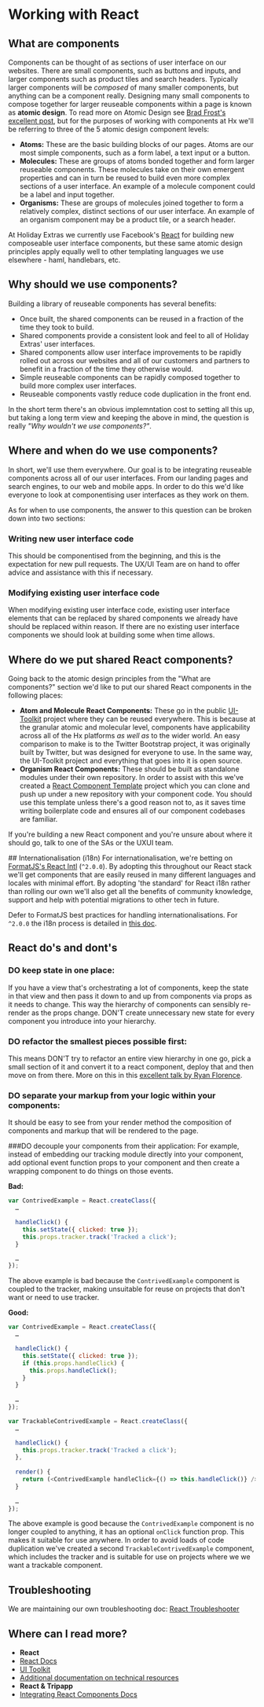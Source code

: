 # Working with React

## What are components
Components can be thought of as sections of user interface on our websites. There are small components, such as buttons and inputs, and larger components such as product tiles and search headers. Typically larger components will be _composed_ of many smaller components, but anything can be a component really. Designing many small components to compose together for larger reuseable components within a page is known as **atomic design**. To read more on Atomic Design see [Brad Frost's excellent post](http://bradfrost.com/blog/post/atomic-web-design/), but for the purposes of working with components at Hx we'll be referring to three of the 5 atomic design component levels:

 - **Atoms:** These are the basic building blocks of our pages. Atoms are our most simple components, such as a form label, a text input or a button.
 - **Molecules:** These are groups of atoms bonded together and form larger reuseable components. These molecules take on their own emergent properties and can in turn be reused to build even more complex sections of a user interface. An example of a molecule component could be a label and input together.
 - **Organisms:** These are groups of molecules joined together to form a relatively complex, distinct sections of our user interface. An example of an organism component may be a product tile, or a search header.

At Holiday Extras we currently use Facebook's [React](https://facebook.github.io/react/index.html) for building new composeable user interface components, but these same atomic design principles apply equally well to other templating languages we use elsewhere - haml, handlebars, etc. 

## Why should we use components?
Building a library of reuseable components has several benefits:

 - Once built, the shared components can be reused in a fraction of the time they took to build.
 - Shared components provide a consistent look and feel to all of Holiday Extras' user interfaces.
 - Shared components allow user interface improvements to be rapidly rolled out across our websites and all of our customers and partners to benefit in a fraction of the time they otherwise would.
 - Simple reuseable components can be rapidly composed together to build more complex user interfaces.
 - Reuseable components vastly reduce code duplication in the front end.

In the short term there's an obvious implemntation cost to setting all this up, but taking a long term view and keeping the above in mind, the question is really *"Why wouldn't we use components?"*.

## Where and when do we use components?
In short, we'll use them everywhere. Our goal is to be integrating reuseable components across all of our user interfaces. From our landing pages and search engines, to our web and mobile apps. In order to do this we'd like everyone to look at componentising user interfaces as they work on them.

As for when to use components, the answer to this question can be broken down into two sections:

### Writing new user interface code
This should be componentised from the beginning, and this is the expectation for new pull requests. The UX/UI Team are on hand to offer advice and assistance with this if necessary.

### Modifying existing user interface code
When modifying existing user interface code, existing user interface elements that can be replaced by shared components we already have should be replaced within reason. If there are no existing user interface components we should look at building some when time allows.

## Where do we put shared React components?
Going back to the atomic design principles from the "What are components?" section we'd like to put our shared React components in the following places:

 - **Atom and Molecule React Components:** These go in the public [UI-Toolkit](https://github.com/holidayextras/ui-toolkit) project where they can be reused everywhere. This is because at the granular atomic and molecular level, components have applicability across all of the Hx platforms _as well as_ to the wider world. An easy comparison to make is to the Twitter Bootstrap project, it was originally built by Twitter, but was designed for everyone to use. In the same way, the UI-Toolkit project and everything that goes into it is open source.
 - **Organism React Components:** These should be built as standalone modules under their own repository. In order to assist with this we've created a [React Component Template](https://github.com/holidayextras/react-component-template) project which you can clone and push up under a new repository with your component code. You should use this template unless there's a good reason not to, as it saves time writing boilerplate code and ensures all of our component codebases are familiar.
 
If you're building a new React component and you're unsure about where it should go, talk to one of the SAs or the UXUI team.

## Internationalisation (i18n)
For internationalisation, we're betting on [FormatJS's React Intl](http://formatjs.io/react/) (`^2.0.0`). By adopting this throughout our React stack we'll get components that are easily reused in many different languages and locales with minimal effort. By adopting 'the standard' for React i18n rather than rolling our own we'll also get all the benefits of community knowledge, support and help with potential migrations to other tech in future.

Defer to FormatJS best practices for handling internationalisations. For `^2.0.0` the i18n process is detailed in [this doc](https://github.com/yahoo/react-intl/issues/162).

## React do's and dont's

### DO keep state in one place:
If you have a view that's orchestrating a lot of components, keep the state in that view and then pass it down to and up from components via props as it needs to change. This way the hierarchy of components can sensibly re-render as the props change. DON'T create unnecessary new state for every component you introduce into your hierarchy.

### DO refactor the smallest pieces possible first:
This means DON'T try to refactor an entire view hierarchy in one go, pick a small section of it and convert it to a react component, deploy that and then move on from there. More on this in this [excellent talk by Ryan Florence](https://www.youtube.com/watch?v=BF58ZJ1ZQxY).

### DO separate your markup from your logic within your components:
It should be easy to see from your render method the composition of components and markup that will be rendered to the page.

###DO decouple your components from their application:
For example, instead of embedding our tracking module directly into your component, add optional event function props to your component and then create a wrapping component to do things on those events.

**Bad:** 

```javascript
var ContrivedExample = React.createClass({
  … 

  handleClick() {
	this.setState({ clicked: true });
	this.props.tracker.track('Tracked a click');
  }

  …
});
```
The above example is bad because the `ContrivedExample` component is coupled to the tracker, making unsuitable for reuse on projects that don't want or need to use tracker.

**Good:**

```javascript
var ContrivedExample = React.createClass({
  …

  handleClick() {
    this.setState({ clicked: true });
    if (this.props.handleClick) {
      this.props.handleClick();
    }
  }
	
  …
});

var TrackableContrivedExample = React.createClass({
  …

  handleClick() {
    this.props.tracker.track('Tracked a click');
  },
	
  render() {
    return (<ContrivedExample handleClick={() => this.handleClick()} />);
  }
  
  …
});
```
The above example is good because the `ContrivedExample` component is no longer coupled to anything, it has an optional `onClick` function prop. This makes it suitable for use anywhere. In order to avoid loads of code duplication we've created a second `TrackableContrivedExample` component, which includes the tracker and is suitable for use on projects where we we want a trackable component.

## Troubleshooting
We are maintaining our own troubleshooting doc: [React Troubleshooter](react-troubleshooter.md)

## Where can I read more?

 - **React**
  - [React Docs](http://facebook.github.io/react/)
  - [UI Toolkit](http://hungrygeek.holidayextras.co.uk/ui-toolkit/)
  - [Additional documentation on technical resources](https://github.com/holidayextras/culture/blob/master/technical-resources.md)
 - **React & Tripapp**
  - [Integrating React Components Docs](https://github.com/holidayextras/tripapplite/blob/master/doc/REACT_COMPONENTS.md)
